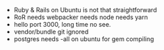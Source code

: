 - Ruby & Rails on Ubuntu is not that straightforward
- RoR needs webpacker needs node needs yarn
- hello port 3000, long time no see.
- vendor/bundle git ignored
- postgres needs -all on ubuntu for gem compiling